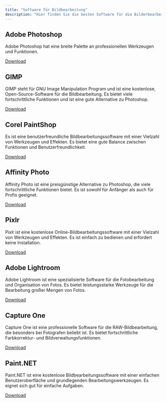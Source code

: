 ```yaml
---
title: "Software für Bildbearbeitung"
description: "Hier finden Sie die besten Software für die Bilderbearbeitung!"
---
```

## Adobe Photoshop
Adobe Photoshop hat eine breite Palette an professionellen Werkzeugen und Funktionen.

[Download](https://www.adobe.com/creativecloud/plans.html?plan=individual&filter=all&promoid=PYPVPZQK&mv=other)


## GIMP
GIMP steht für GNU Image Manipulation Program und ist eine kostenlose, Open-Source-Software für die Bildbearbeitung. Es bietet viele fortschrittliche Funktionen und ist eine gute Alternative zu Photoshop.

[Download](https://www.gimp.org/downloads/)




## Corel PaintShop
Es ist eine benutzerfreundliche Bildbearbeitungssoftware mit einer Vielzahl von Werkzeugen und Effekten. Es bietet eine gute Balance zwischen Funktionen und Benutzerfreundlichkeit.

[Download](https://www.paintshoppro.com/en/pages/free-download/)



## Affinity Photo
Affinity Photo ist eine preisgünstige Alternative zu Photoshop, die viele fortschrittliche Funktionen bietet. Es ist sowohl für Anfänger als auch für Profis geeignet.

[Download](https://affinity.serif.com/en-gb/photo/#buy)



## Pixlr
Pixlr ist eine kostenlose Online-Bildbearbeitungssoftware mit einer Vielzahl von Werkzeugen und Effekten. Es ist einfach zu bedienen und erfordert keine Installation.

[Download](https://pixlr.com/desktop/)



## Adobe Lightroom
Adobe Lightroom ist eine spezialisierte Software für die Fotobearbeitung und Organisation von Fotos. Es bietet leistungsstarke Werkzeuge für die Bearbeitung großer Mengen von Fotos.

[Download](https://www.adobe.com/products/photoshop-lightroom.html)



## Capture One
Capture One ist eine professionelle Software für die RAW-Bildbearbeitung, die besonders bei Fotografen beliebt ist. Es bietet fortschrittliche Farbkorrektur- und Bildverwaltungsfunktionen.

[Download](https://www.captureone.com/en/account/download/capture-one-express-for-fujifilm)


## Paint.NET
Paint.NET ist eine kostenlose Bildbearbeitungssoftware mit einer einfachen Benutzeroberfläche und grundlegenden Bearbeitungswerkzeugen. Es eignet sich gut für einfache Aufgaben.

[Download](https://www.getpaint.net/download.html)
